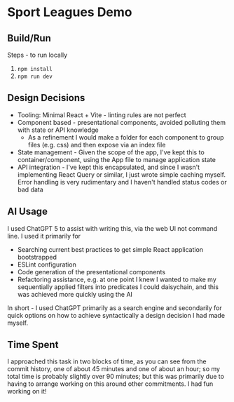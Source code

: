 # Sport Leagues Demo


## Build/Run

Steps - to run locally
1. `npm install`
2. `npm run dev`


## Design Decisions
* Tooling: Minimal React + Vite - linting rules are not perfect
* Component based - presentational components, avoided polluting them with state or API knowledge
  * As a refinement I would make a folder for each component to group files (e.g. css) and then expose via an index file
* State management - Given the scope of the app, I've kept this to container/component, using the App file to manage application state
* API integration - I've kept this encapsulated, and since I wasn't implementing React Query or similar, I just wrote simple caching myself. Error handling is very rudimentary and I haven't handled status codes or bad data


## AI Usage

I used ChatGPT 5 to assist with writing this, via the web UI not command line. I used it primarily for
* Searching current best practices to get simple React application bootstrapped
* ESLint configuration
* Code generation of the presentational components
* Refactoring assistance, e.g. at one point I knew I wanted to make my sequentially applied filters into predicates I could daisychain, and this was achieved more quickly using the AI

In short - I used ChatGPT primarily as a search engine and secondarily for quick options on how to achieve syntactically a design decision I had made myself. 


## Time Spent

I approached this task in two blocks of time, as you can see from the commit history, one of about 45 minutes and one of about an hour; so my total time is probably slightly over 90 minutes; but this was primarily due to having to arrange working on this around other commitments. I had fun working on it!